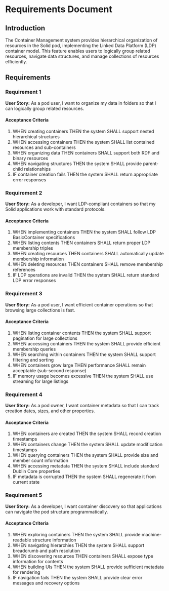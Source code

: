 # Requirements Document

## Introduction

The Container Management system provides hierarchical organization of resources in the Solid pod, implementing the Linked Data Platform (LDP) container model. This feature enables users to logically group related resources, navigate data structures, and manage collections of resources efficiently.

## Requirements

### Requirement 1

**User Story:** As a pod user, I want to organize my data in folders so that I can logically group related resources.

#### Acceptance Criteria

1. WHEN creating containers THEN the system SHALL support nested hierarchical structures
2. WHEN accessing containers THEN the system SHALL list contained resources and sub-containers
3. WHEN organizing data THEN containers SHALL support both RDF and binary resources
4. WHEN navigating structures THEN the system SHALL provide parent-child relationships
5. IF container creation fails THEN the system SHALL return appropriate error responses

### Requirement 2

**User Story:** As a developer, I want LDP-compliant containers so that my Solid applications work with standard protocols.

#### Acceptance Criteria

1. WHEN implementing containers THEN the system SHALL follow LDP BasicContainer specifications
2. WHEN listing contents THEN containers SHALL return proper LDP membership triples
3. WHEN creating resources THEN containers SHALL automatically update membership information
4. WHEN deleting resources THEN containers SHALL remove membership references
5. IF LDP operations are invalid THEN the system SHALL return standard LDP error responses

### Requirement 3

**User Story:** As a pod user, I want efficient container operations so that browsing large collections is fast.

#### Acceptance Criteria

1. WHEN listing container contents THEN the system SHALL support pagination for large collections
2. WHEN accessing containers THEN the system SHALL provide efficient membership queries
3. WHEN searching within containers THEN the system SHALL support filtering and sorting
4. WHEN containers grow large THEN performance SHALL remain acceptable (sub-second response)
5. IF memory usage becomes excessive THEN the system SHALL use streaming for large listings

### Requirement 4

**User Story:** As a pod owner, I want container metadata so that I can track creation dates, sizes, and other properties.

#### Acceptance Criteria

1. WHEN containers are created THEN the system SHALL record creation timestamps
2. WHEN containers change THEN the system SHALL update modification timestamps
3. WHEN querying containers THEN the system SHALL provide size and member count information
4. WHEN accessing metadata THEN the system SHALL include standard Dublin Core properties
5. IF metadata is corrupted THEN the system SHALL regenerate it from current state

### Requirement 5

**User Story:** As a developer, I want container discovery so that applications can navigate the pod structure programmatically.

#### Acceptance Criteria

1. WHEN exploring containers THEN the system SHALL provide machine-readable structure information
2. WHEN navigating hierarchies THEN the system SHALL support breadcrumb and path resolution
3. WHEN discovering resources THEN containers SHALL expose type information for contents
4. WHEN building UIs THEN the system SHALL provide sufficient metadata for rendering
5. IF navigation fails THEN the system SHALL provide clear error messages and recovery options